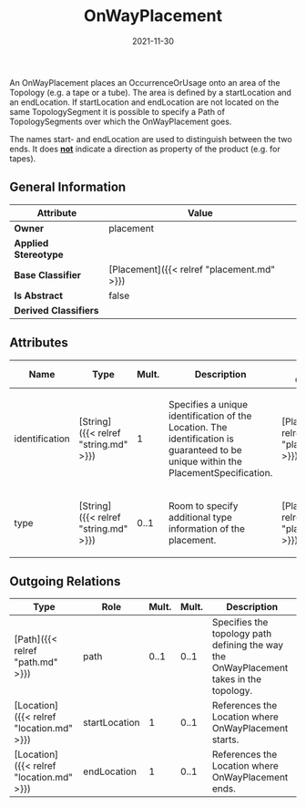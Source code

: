 ﻿---
title: OnWayPlacement
toc: false
type: specs
date: "2021-11-30"
draft: false
specification: VEC
version: 2.0.0-rc1
documentType: "Recommendation"
elementType: Class
classes:
  - OnWayPlacement
menu_name: vec-2.0.0-rc1
---
<p> An OnWayPlacement places an OccurrenceOrUsage onto an area of the Topology (e.g. a tape or a tube). The area is defined by a startLocation and an endLocation. If startLocation and endLocation are not located on the same TopologySegment it is possible to specify a Path of TopologySegments over which the OnWayPlacement goes.      </p>      <p> The names start- and endLocation are used to distinguish between the two ends. It does <b><u>not</u></b> indicate a direction as property of the product (e.g. for tapes).      </p>

## General Information

| Attribute               | Value |
|-------------------------|-------|
| **Owner**               | placement |
| **Applied Stereotype**  |   |
| **Base Classifier**     | [Placement]({{< relref "placement.md" >}})<br/>  |
| **Is Abstract**         | false |
| **Derived Classifiers** |   |

## Attributes
|  Name  |  Type  |  Mult.  |  Description  |  Owning Classifier  |
|--------|--------|---------|---------------|--------------|
|identification | [String]({{< relref "string.md" >}}) | 1 | <p> Specifies a unique identification of the Location. The identification is guaranteed to be unique within the PlacementSpecification.      </p> | [Placement]({{< relref "placement.md" >}}) |
|type | [String]({{< relref "string.md" >}}) | 0..1 | <p>Room to specify additional type information of the placement. </p> | [Placement]({{< relref "placement.md" >}}) |

## Outgoing Relations
|    Type  |   Role   |   Mult.   |   Mult.   |   Description   |
|----------|----------|-----------|-----------|-----------------|
| [Path]({{< relref "path.md" >}}) | path | 0..1 | 0..1 | Specifies the topology path defining the way the OnWayPlacement takes in the topology. |
| [Location]({{< relref "location.md" >}}) | startLocation | 1 | 0..1 | References the Location where OnWayPlacement starts. |
| [Location]({{< relref "location.md" >}}) | endLocation | 1 | 0..1 | References the Location where OnWayPlacement ends. |
